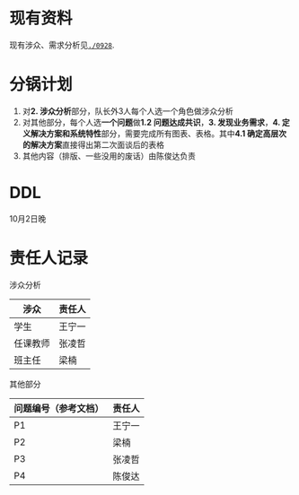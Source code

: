 # 现有资料

现有涉众、需求分析见[`./0928`](./0928-涉众、需求分析.md).



# 分锅计划

1. 对**2. 涉众分析**部分，队长外3人每个人选一个角色做涉众分析
2. 对其他部分，每个人选**一个问题**做**1.2 问题达成共识**，**3. 发现业务需求**，**4. 定义解决方案和系统特性**部分，需要完成所有图表、表格。其中**4.1 确定高层次的解决方案**直接得出第二次面谈后的表格
3. 其他内容（排版、一些没用的废话）由陈俊达负责

# DDL

10月2日晚

# 责任人记录

涉众分析

| 涉众 | 责任人 |
| --- | --- |
| 学生 | 王宁一  |
| 任课教师 | 张凌哲  |
| 班主任 | 梁楠 |

其他部分

| 问题编号（参考文档） | 责任人 |
| --- | --- |
| P1 | 王宁一  |
| P2 | 梁楠 |
| P3 | 张凌哲  | 
| P4 | 陈俊达 | 